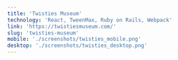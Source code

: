 ```yaml
---
title: 'Twisties Museum'
technology: 'React, TweenMax, Ruby on Rails, Webpack'
link: 'https://twistiesmuseum.com/'
slug: 'twisties-museum'
mobile: './screenshots/twisties_mobile.png'
desktop: './screenshots/twisties_desktop.png'
---
```

